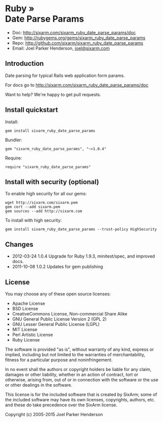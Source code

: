# Ruby » <br> Date Parse Params

* Doc: <http://sixarm.com/sixarm_ruby_date_parse_params/doc>
* Gem: <http://rubygems.org/gems/sixarm_ruby_date_parse_params>
* Repo: <http://github.com/sixarm/sixarm_ruby_date_parse_params>
* Email: Joel Parker Henderson, <joel@sixarm.com>


## Introduction
 
Date parsing for typical Rails web application form params.

For docs go to <http://sixarm.com/sixarm_ruby_date_parse_params/doc>

Want to help? We're happy to get pull requests.


## Install quickstart

Install:

    gem install sixarm_ruby_date_parse_params

Bundler:

    gem "sixarm_ruby_date_parse_params", "~>1.0.4"

Require:

    require "sixarm_ruby_date_parse_params"


## Install with security (optional)

To enable high security for all our gems:

    wget http://sixarm.com/sixarm.pem
    gem cert --add sixarm.pem
    gem sources --add http://sixarm.com

To install with high security:

    gem install sixarm_ruby_date_parse_params --trust-policy HighSecurity


## Changes

* 2012-03-24 1.0.4 Upgrade for Ruby 1.9.3, minitest/spec, and improved docs.
* 2011-10-08 1.0.2 Updates for gem publishing


## License

You may choose any of these open source licenses:

  * Apache License
  * BSD License
  * CreativeCommons License, Non-commercial Share Alike
  * GNU General Public License Version 2 (GPL 2)
  * GNU Lesser General Public License (LGPL)
  * MIT License
  * Perl Artistic License
  * Ruby License

The software is provided "as is", without warranty of any kind, 
express or implied, including but not limited to the warranties of 
merchantability, fitness for a particular purpose and noninfringement. 

In no event shall the authors or copyright holders be liable for any 
claim, damages or other liability, whether in an action of contract, 
tort or otherwise, arising from, out of or in connection with the 
software or the use or other dealings in the software.

This license is for the included software that is created by SixArm;
some of the included software may have its own licenses, copyrights, 
authors, etc. and these do take precedence over the SixArm license.

Copyright (c) 2005-2015 Joel Parker Henderson
